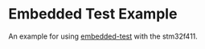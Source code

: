 # Embedded Test Example

An example for using [embedded-test](https://github.com/probe-rs/embedded-test) with the stm32f411.